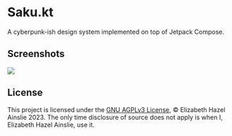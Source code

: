 # Saku.kt
A cyberpunk-ish design system implemented on top of Jetpack Compose.

## Screenshots
![](https://i-work-at-the.cocaine.institute/Lizzy64ef48ddAixNUkTX6JXa.png)

## License
This project is licensed under the [GNU AGPLv3 License](LICENSE), &copy;
Elizabeth Hazel Ainslie 2023. The only time disclosure of source does not apply
is when I, Elizabeth Hazel Ainslie, use it.